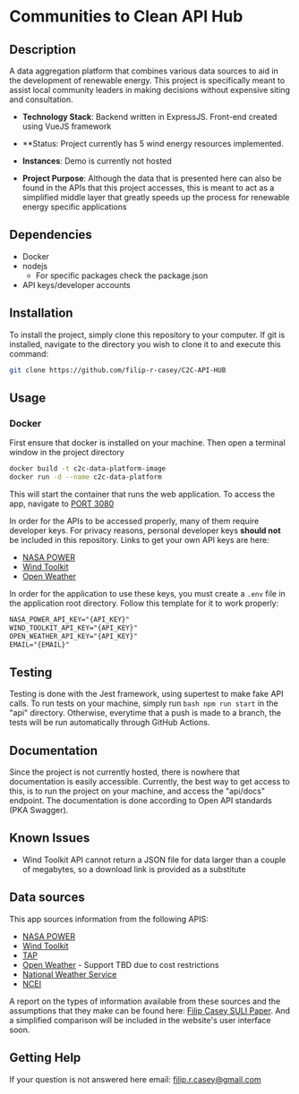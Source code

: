 # Communities to Clean API Hub

## Description

A data aggregation platform that combines various data sources to aid in the development of renewable energy. This project is specifically meant to assist local community leaders in making decisions without expensive siting and consultation.

* **Technology Stack**: Backend written in ExpressJS. Front-end created using VueJS framework

* **Status: Project currently has 5 wind energy resources implemented.

* **Instances**: Demo is currently not hosted

* **Project Purpose**: Although the data that is presented here can also be found in the APIs that this project accesses, this is meant to act as a simplified middle layer that greatly speeds up the process for renewable energy specific applications
  
## Dependencies

* Docker
* nodejs
  * For specific packages check the package.json
* API keys/developer accounts

## Installation

To install the project, simply clone this repository to your computer. If git is installed, navigate to the directory you wish to clone it to and execute this command:

```bash
git clone https://github.com/filip-r-casey/C2C-API-HUB
```

## Usage
### Docker

First ensure that docker is installed on your machine. Then open a terminal window in the project directory

```bash
docker build -t c2c-data-platform-image
docker run -d --name c2c-data-platform
```

This will start the container that runs the web application. To access the app, navigate to [PORT 3080](http://0.0.0.0:3080/)

In order for the APIs to be accessed properly, many of them require developer keys. For privacy reasons, personal developer keys **should not** be included in this repository. Links to get your own API keys are here:

* [NASA POWER](https://api.nasa.gov/)
* [Wind Toolkit](https://developer.nrel.gov/signup/)
* [Open Weather](https://openweathermap.org/appid)

In order for the application to use these keys, you must create a `.env` file in the application root directory. Follow this template for it to work properly:

```txt
NASA_POWER_API_KEY="{API_KEY}"
WIND_TOOLKIT_API_KEY="{API_KEY}"
OPEN_WEATHER_API_KEY="{API_KEY}"
EMAIL="{EMAIL}"
```

## Testing

Testing is done with the Jest framework, using supertest to make fake API calls. To run tests on your machine, simply run ```bash npm run start``` in the "api" directory. Otherwise, everytime that a push is made to a branch, the tests will be run automatically through GitHub Actions.

## Documentation

Since the project is not currently hosted, there is nowhere that documentation is easily accessible. Currently, the best way to get access to this, is to run the project on your machine, and access the "api/docs" endpoint. The documentation is done according to Open API standards (PKA Swagger).

## Known Issues

* Wind Toolkit API cannot return a JSON file for data larger than a couple of megabytes, so a download link is provided as a substitute

## Data sources

This app sources information from the following APIS:

* [NASA POWER](https://power.larc.nasa.gov/docs/services/api/)
* [Wind Toolkit](https://www.nrel.gov/grid/wind-toolkit.html)
* [TAP](https://dw-tap.nrel.gov/#api-Wind_Speed)
* [Open Weather](https://openweathermap.org/api) - Support TBD due to cost restrictions
* [National Weather Service](https://www.weather.gov/documentation/services-web-api#/default/station_observation_list)
* [NCEI](https://www.ncei.noaa.gov/support/access-data-service-api-user-documentation)
  
A report on the types of information available from these sources and the assumptions that they make can be found here: [Filip Casey SULI Paper](https://drive.google.com/file/d/10BlTYDYR5AO15iI6XRxVjnxyXnBcUEuk/view?usp=sharing). And a simplified comparison will be included in the website's user interface soon.

## Getting Help

If your question is not answered here email: filip.r.casey@gmail.com
